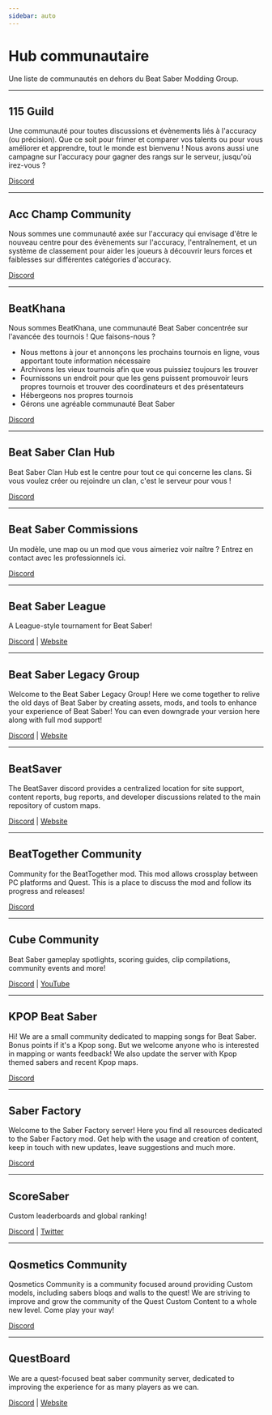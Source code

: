 ```yaml
---
sidebar: auto
---
```


# Hub communautaire
Une liste de communautés en dehors du Beat Saber Modding Group.

---

## 115 Guild
Une communauté pour toutes discussions et évènements liés à l'accuracy (ou précision). Que ce soit pour frimer et comparer vos talents ou pour vous améliorer et apprendre, tout le monde est bienvenu ! Nous avons aussi une campagne sur l'accuracy pour gagner des rangs sur le serveur, jusqu'où irez-vous ?

[Discord](https://discord.gg/j8m8cxr)

---

## Acc Champ Community
Nous sommes une communauté axée sur l'accuracy qui envisage d'être le nouveau centre pour des évènements sur l'accuracy, l'entraînement, et un système de classement pour aider les joueurs à découvrir leurs forces et faiblesses sur différentes catégories d'accuracy.

[Discord](https://discord.gg/zd8W4rr)

---

## BeatKhana
Nous sommes BeatKhana, une communauté Beat Saber concentrée sur l'avancée des tournois ! Que faisons-nous ?

* Nous mettons à jour et annonçons les prochains tournois en ligne, vous apportant toute information nécessaire
* Archivons les vieux tournois afin que vous puissiez toujours les trouver
* Fournissons un endroit pour que les gens puissent promouvoir leurs propres tournois et trouver des coordinateurs et des présentateurs
* Hébergeons nos propres tournois
* Gérons une agréable communauté Beat Saber

[Discord](https://discord.gg/5NjfSAC)

---

## Beat Saber Clan Hub
Beat Saber Clan Hub est le centre pour tout ce qui concerne les clans. Si vous voulez créer ou rejoindre un clan, c'est le serveur pour vous !

[Discord](https://discord.gg/2a89Nmm3PC)

---

## Beat Saber Commissions
Un modèle, une map ou un mod que vous aimeriez voir naître ? Entrez en contact avec les professionnels ici.

[Discord](https://discord.gg/e4f3WBBVnr)

---

## Beat Saber League
A League-style tournament for Beat Saber!

[Discord](https://discord.gg/rNmazdz) | [Website](https://beatsaberleague.com/)

---

## Beat Saber Legacy Group
Welcome to the Beat Saber Legacy Group! Here we come together to relive the old days of Beat Saber by creating assets, mods, and tools to enhance your experience of Beat Saber! You can even downgrade your version here along with full mod support!

[Discord](https://discord.gg/MrwMx5e) | [Website](https://bslegacy.com/)

---

## BeatSaver
The BeatSaver discord provides a centralized location for site support, content reports, bug reports, and developer discussions related to the main repository of custom maps.

[Discord](https://discord.gg/rjVDapkMmj) | [Website](https://beatsaver.com/)

---

## BeatTogether Community
Community for the BeatTogether mod. This mod allows crossplay between PC platforms and Quest. This is a place to discuss the mod and follow its progress and releases!

[Discord](https://discord.com/invite/gezGrFG4tz)

---

## Cube Community
Beat Saber gameplay spotlights, scoring guides, clip compilations, community events and more!

[Discord](https://discord.gg/dwe8mbC) | [YouTube](https://youtube.com/CubeCommunity)

---

## KPOP Beat Saber
Hi! We are a small community dedicated to mapping songs for Beat Saber. Bonus points if it's a Kpop song. But we welcome anyone who is interested in mapping or wants feedback! We also update the server with Kpop themed sabers and recent Kpop maps.

[Discord](https://discord.gg/c9uHGYP)

---

## Saber Factory
Welcome to the Saber Factory server! Here you find all resources dedicated to the Saber Factory mod. Get help with the usage and creation of content, keep in touch with new updates, leave suggestions and much more.

[Discord](https://discord.gg/PjD7WcChH3)

---

## ScoreSaber
Custom leaderboards and global ranking!

[Discord](https://discord.gg/WpuDMwU) | [Twitter](https://twitter.com/scoresaber)

---

## Qosmetics Community
Qosmetics Community is a community focused around providing Custom models, including sabers bloqs and walls to the quest! We are striving to improve and grow the community of the Quest Custom Content to a whole new level. Come play your way!

[Discord](https://discord.gg/NXnPYEh)

---

## QuestBoard
We are a quest-focused beat saber community server, dedicated to improving the experience for as many players as we can.

[Discord](https://discord.gg/d6DyW9v) | [Website](https://www.questmodding.com/)
